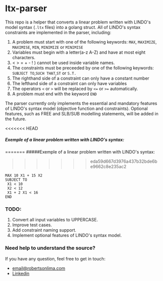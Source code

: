 # ltx-parser #

This repo is a helper that converts a linear problem written with LINDO's model syntax (```.ltx``` files) into a golang struct.
All of LINDO's syntax constraints are implemented in the parser, including:

1. A problem must start with one of the following keywords: ```MAX```, ```MAXIMIZE```, ```MAXIMISE```, ```MIN```, ```MINIMIZE``` or ```MINIMISE```
2. Variables must begin with a letter(a-z A-Z) and have at most eight characters.
3. < > = + - ! ) cannot be used inside variable names.
4. The constraints must be preceeded by one of the following keywords: ```SUBJECT TO```,```SUCH THAT```,```ST``` or ```S.T.```
5. The righthand side of a constraint can only have a constant number
6. The lefthand side of a constraint can only have variables
7. The operators ```<``` or ```>``` will be replaced by ```<=``` or ```>=``` automatically.
7. A problem must end with the keyword ```END```

The parser currently only implements the essential and mandatory features of LINDO's syntax model (objective function and constraints). Optional features, such as FREE and SLB/SUB modelling statements, will be added in the future.

<<<<<<< HEAD
##### Exemple of a linear problem written with LINDO's syntax:
=======
#####Exemple of a linear problem written with LINDO's syntax:
>>>>>>> eda59d667d3976a437b32bde6be9662c8e235ac2
```
MAX 10 X1 + 15 X2
SUBJECT TO
 X1 < 10
 X2 < 12
 X1 + 2 X1 < 16
END
```

### TODO:
1. Convert all input variables to UPPERCASE.
2. Improve test cases.
3. Add constraint naming support.
4. Implement optional features of LINDO's syntax model.

### Need help to understand the source? ###
If you have any question, feel free to get in touch:

* [email@robertsonlima.com](mailto:email@robertsonlima.com)
* [Linkedin](https://www.linkedin.com/in/r0bertson/)